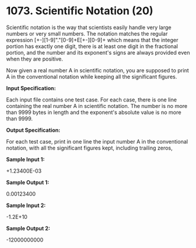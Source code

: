 # 1073. Scientific Notation (20)

Scientific notation is the way that scientists easily handle very large numbers or very small numbers. The notation matches the regular expression [+-][1-9]"."[0-9]+E[+-][0-9]+ which means that the integer portion has exactly one digit, there is at least one digit in the fractional portion, and the number and its exponent's signs are always provided even when they are positive.

Now given a real number A in scientific notation, you are supposed to print A in the conventional notation while keeping all the significant figures.

**Input Specification:**

Each input file contains one test case. For each case, there is one line containing the real number A in scientific notation. The number is no more than 9999 bytes in length and the exponent's absolute value is no more than 9999.

**Output Specification:**

For each test case, print in one line the input number A in the conventional notation, with all the significant figures kept, including trailing zeros,

**Sample Input 1:**

+1.23400E-03

**Sample Output 1:**

0.00123400

**Sample Input 2:**

-1.2E+10

**Sample Output 2:**

-12000000000